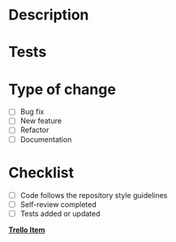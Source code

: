 # Description

<!-- Add information that will help others understand your pull request. -->

# Tests

<!-- Add information that will help others understand how you tested your implementation and how it works. -->

# Type of change

<!-- Select the applicable options -->

- [ ] Bug fix
- [ ] New feature
- [ ] Refactor
- [ ] Documentation

# Checklist

- [ ] Code follows the repository style guidelines
- [ ] Self-review completed
- [ ] Tests added or updated

[**Trello Item**](link)
